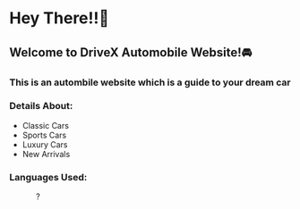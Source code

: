 <h1>Hey There!!🌝</h1>
<h2>Welcome to DriveX Automobile Website!🚘</h2>
<h3>This is an autombile website which is a guide to your dream car</h3>

<h3>Details About:</h3>
<ul>
  <li>Classic Cars</li>
  <li>Sports Cars</li>
  <li>Luxury Cars</li>
  <li>New Arrivals</li>
</ul>

<h3>Languages Used:</h3>
<ul>
  <ol>?</ol>
</ul>
